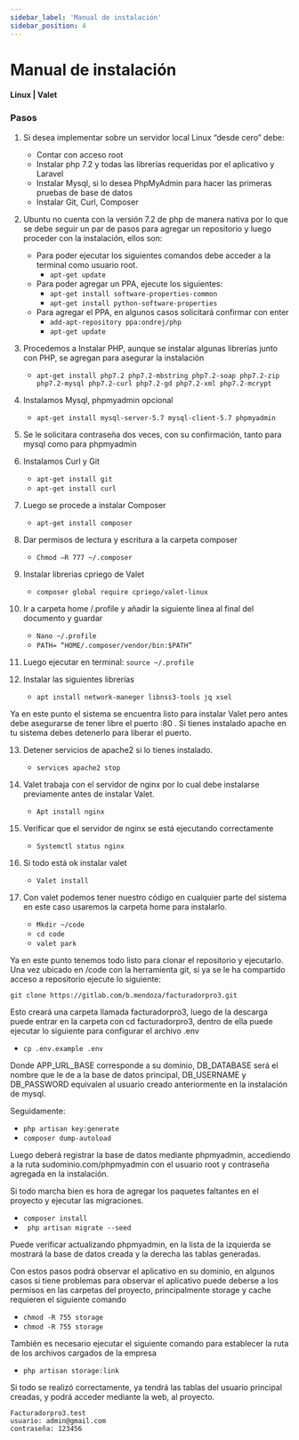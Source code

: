 ```yaml
---
sidebar_label: 'Manual de instalación'
sidebar_position: 4 
---
```


# Manual de instalación 
#### Linux | Valet 


### Pasos

1. Si desea implementar sobre un servidor local Linux “desde cero” debe:
   - Contar con acceso root
   - Instalar php 7.2 y todas las librerías requeridas por el aplicativo y Laravel
   - Instalar Mysql, si lo desea PhpMyAdmin para hacer las primeras pruebas de base de datos
   - Instalar Git, Curl, Composer

2. Ubuntu no cuenta con la versión 7.2 de php de manera nativa por lo que se debe seguir un par de pasos para agregar un repositorio y luego proceder con la instalación, ellos son:
   - Para poder ejecutar los siguientes comandos debe acceder a la terminal como usuario root.
     -  `apt-get update`
   - Para poder agregar un PPA, ejecute los siguientes:
     - `apt-get install software-properties-common`
     - `apt-get install python-software-properties`
   - Para agregar el PPA, en algunos casos solicitará confirmar con enter
     - `add-apt-repository ppa:ondrej/php`
     - `apt-get update`
  
3. Procedemos a Instalar PHP, aunque se instalar algunas librerías junto con PHP, se agregan para asegurar la instalación
   -  `apt-get install php7.2 php7.2-mbstring php7.2-soap php7.2-zip php7.2-mysql php7.2-curl php7.2-gd php7.2-xml php7.2-mcrypt`

4. Instalamos Mysql, phpmyadmin opcional
   - `apt-get install mysql-server-5.7 mysql-client-5.7 phpmyadmin`

5. Se le solicitara contraseña dos veces, con su confirmación, tanto para mysql como para phpmyadmin

6. Instalamos Curl y Git
   - `apt-get install git`
   - `apt-get install curl`

7. Luego se procede a instalar Composer
   - `apt-get install composer`

8. Dar permisos de lectura y escritura a la carpeta composer
   - `Chmod –R 777 ~/.composer`

9. Instalar librerias cpriego de Valet
   - `composer global require cpriego/valet-linux`

10. Ir a carpeta home /.profile y añadir la siguiente linea al final del documento y guardar
    - `Nano ~/.profile`
    - `PATH= “HOME/.composer/vendor/bin:$PATH”`

11. Luego ejecutar en terminal:
`source ~/.profile`

12. Instalar las siguientes librerías
    - `apt install network-maneger libnss3-tools jq xsel`

Ya en este punto el sistema se encuentra listo para instalar Valet pero antes debe asegurarse de tener libre el puerto :80 . Si tienes instalado apache en tu sistema debes detenerlo para liberar el puerto.

13. Detener servicios de apache2 si lo tienes instalado.
    - `services apache2 stop`

14. Valet trabaja con el servidor de nginx por lo cual debe instalarse previamente antes de instalar Valet.
    - `Apt install nginx`

15. Verificar que el servidor de nginx se está ejecutando correctamente
    - `Systemctl status nginx`

16. Si todo está ok instalar valet
    - `Valet install`

17. Con valet podemos tener nuestro código en cualquier parte del sistema en este caso usaremos la carpeta home para instalarlo.
    - `Mkdir ~/code`
    - `cd code`
    - `valet park`

Ya en este punto tenemos todo listo para clonar el repositorio y ejecutarlo. Una vez ubicado en /code con la herramienta git, si ya se le ha compartido acceso a repositorio ejecute lo siguiente:

```
git clone https://gitlab.com/b.mendoza/facturadorpro3.git
```

Esto creará una carpeta llamada facturadorpro3, luego de la descarga puede entrar en la carpeta con cd facturadorpro3, dentro de ella puede ejecutar lo siguiente para configurar el archivo .env
- `cp .env.example .env`

Donde APP_URL_BASE corresponde a su dominio, DB_DATABASE será el nombre que le de a la base de datos principal, DB_USERNAME y DB_PASSWORD equivalen al usuario creado anteriormente en la instalación de mysql.

Seguidamente:
- `php artisan key:generate`
- `composer dump-autoload`

Luego deberá registrar la base de datos mediante phpmyadmin, accediendo a la ruta sudominio.com/phpmyadmin con el usuario root y contraseña agregada en la instalación.

Si todo marcha bien es hora de agregar los paquetes faltantes en el proyecto y ejecutar las migraciones.
- `composer install`
- ` php artisan migrate --seed`

Puede verificar actualizando phpmyadmin, en la lista de la izquierda se mostrará la base de datos creada y la derecha las tablas generadas.

Con estos pasos podrá observar el aplicativo en su dominio, en algunos casos si tiene problemas para observar el aplicativo puede deberse a los permisos en las carpetas del proyecto, principalmente storage y cache requieren el siguiente comando
- `chmod -R 755 storage`
- `chmod -R 755 storage`

También es necesario ejecutar el siguiente comando para establecer la ruta de los archivos cargados de la empresa
- `php artisan storage:link`

Si todo se realizó correctamente, ya tendrá las tablas del usuario principal creadas, y podrá acceder mediante la web, al proyecto.
```info title="Accesos:"
Facturadorpro3.test
usuario: admin@gmail.com
contraseña: 123456
```

